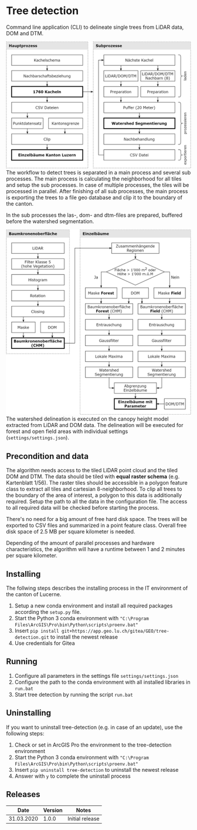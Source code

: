 Tree detection
==============
Command line application (CLI) to delineate single trees from LiDAR data, DOM and DTM.


![Final workflow](doc/final_workflow.png)
The workflow to detect trees is separated in a main process and several sub processes.
The main process is calculating the neighborhood for all tiles and setup the sub processes.
In case of multiple processes, the tiles will be processed in parallel. 
After finishing of all sub processes, the main process is exporting the trees to a file geo
database and clip it to the boundary of the canton.

In the sub processes the las-, dom- and dtm-files are prepared, buffered before the watershed
segmentation.

![Workflow for watershed delineation](doc/watershed_workflow.png)
The watershed delineation is executed on the canopy height model extracted from
LiDAR and DOM data. The delineation will be executed for forest and open field areas
with individual settings (`settings/settings.json`).

Precondition and data
---------------------
The algorithm needs access to the tiled LiDAR point cloud and the tiled DOM and DTM.
The data should be tiled with **equal raster schema** (e.g. Kartenblatt 1/56).
The raster tiles should be accessible in a polygon feature class to extract all tiles
and cartesian 8-neighborhood.
To clip all trees to the boundary of the area of interest, a polygon to this data is additionally required.
Setup the path to all the data in the configuration file. 
The access to all required data will be checked before starting the process.

There's no need for a big amount of free hard disk space. The trees will be exported to CSV files
and summarized in a point feature class. Overall free disk space of 2.5 MB per square kilometer is needed.

Depending of the amount of parallel processes and hardware characteristics,
the algorithm will have a runtime between 1 and 2 minutes per square kilometer.


Installing
----------
The follwing steps describes the installing process in the IT environment of the canton of Lucerne.
1. Setup a new conda environment and install all required packages according the `setup.py` file.
2. Start the Python 3 conda environment with `"C:\Program Files\ArcGIS\Pro\bin\Python\scripts\proenv.bat"`
3. Insert `pip install git+https://app.geo.lu.ch/gitea/GEO/tree-detection.git` to install the newest release
4. Use credentials for Gitea

Running
-------
1. Configure all parameters in the settings file `settings/settings.json`
2. Configure the path to the conda environment with all installed libraries in `run.bat`
2. Start tree detection by running the script `run.bat`


Uninstalling
------------
If you want to uninstall tree-detection (e.g. in case of an update), use the following steps:
1. Check or set in ArcGIS Pro the environment to the tree-detection environment
2. Start the Python 3 conda environment with `"C:\Program Files\ArcGIS\Pro\bin\Python\scripts\proenv.bat"`
3. Insert `pip uninstall tree-detection` to uninstall the newest release
4. Answer with `y` to complete the uninstall process

Releases
--------
| Date         | Version | Notes                                                    |
|--------------|---------|----------------------------------------------------------|
| 31.03.2020   | 1.0.0   | Initial release                                          |